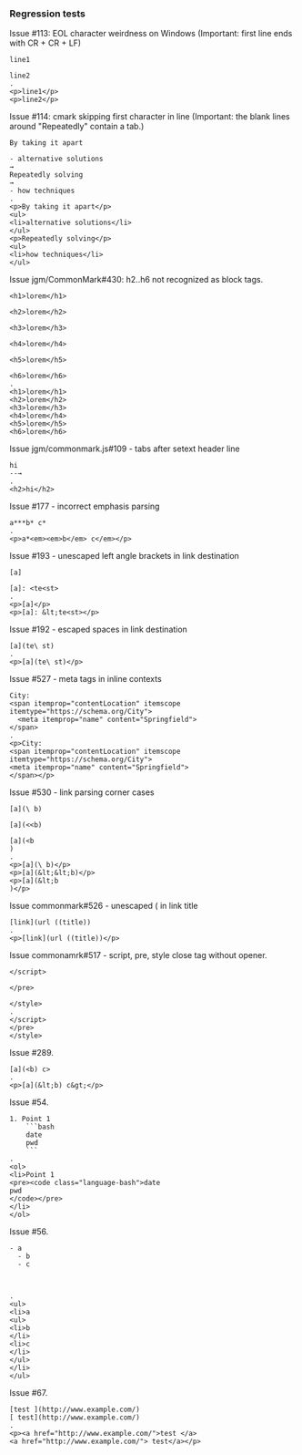 ### Regression tests

Issue #113: EOL character weirdness on Windows
(Important: first line ends with CR + CR + LF)

```````````````````````````````` example
line1
line2
.
<p>line1</p>
<p>line2</p>
````````````````````````````````

Issue #114: cmark skipping first character in line
(Important: the blank lines around "Repeatedly" contain a tab.)

```````````````````````````````` example
By taking it apart

- alternative solutions
→
Repeatedly solving
→
- how techniques
.
<p>By taking it apart</p>
<ul>
<li>alternative solutions</li>
</ul>
<p>Repeatedly solving</p>
<ul>
<li>how techniques</li>
</ul>
````````````````````````````````

Issue jgm/CommonMark#430:  h2..h6 not recognized as block tags.

```````````````````````````````` example
<h1>lorem</h1>

<h2>lorem</h2>

<h3>lorem</h3>

<h4>lorem</h4>

<h5>lorem</h5>

<h6>lorem</h6>
.
<h1>lorem</h1>
<h2>lorem</h2>
<h3>lorem</h3>
<h4>lorem</h4>
<h5>lorem</h5>
<h6>lorem</h6>
````````````````````````````````

Issue jgm/commonmark.js#109 - tabs after setext header line


```````````````````````````````` example
hi
--→
.
<h2>hi</h2>
````````````````````````````````

Issue #177 - incorrect emphasis parsing

```````````````````````````````` example
a***b* c*
.
<p>a*<em><em>b</em> c</em></p>
````````````````````````````````

Issue #193 - unescaped left angle brackets in link destination

```````````````````````````````` example
[a]

[a]: <te<st>
.
<p>[a]</p>
<p>[a]: &lt;te<st></p>
````````````````````````````````

Issue #192 - escaped spaces in link destination


```````````````````````````````` example
[a](te\ st)
.
<p>[a](te\ st)</p>
````````````````````````````````

Issue #527 - meta tags in inline contexts

```````````````````````````````` example
City:
<span itemprop="contentLocation" itemscope itemtype="https://schema.org/City">
  <meta itemprop="name" content="Springfield">
</span>
.
<p>City:
<span itemprop="contentLocation" itemscope itemtype="https://schema.org/City">
<meta itemprop="name" content="Springfield">
</span></p>
````````````````````````````````

Issue #530 - link parsing corner cases

```````````````````````````````` example
[a](\ b)

[a](<<b)

[a](<b
)
.
<p>[a](\ b)</p>
<p>[a](&lt;&lt;b)</p>
<p>[a](&lt;b
)</p>
````````````````````````````````

Issue commonmark#526 - unescaped ( in link title

```````````````````````````````` example
[link](url ((title))
.
<p>[link](url ((title))</p>
````````````````````````````````

Issue commonamrk#517 - script, pre, style close tag without
opener.

```````````````````````````````` example
</script>

</pre>

</style>
.
</script>
</pre>
</style>
````````````````````````````````

Issue #289.

```````````````````````````````` example
[a](<b) c>
.
<p>[a](&lt;b) c&gt;</p>
````````````````````````````````

Issue #54.

```````````````````````````````` example
1. Point 1
    ```bash
    date
    pwd
    ```
.
<ol>
<li>Point 1
<pre><code class="language-bash">date
pwd
</code></pre>
</li>
</ol>
````````````````````````````````

Issue #56.

```````````````````````````````` example
- a
  - b
  - c



.
<ul>
<li>a
<ul>
<li>b
</li>
<li>c
</li>
</ul>
</li>
</ul>
````````````````````````````````

Issue #67.
```````````````````````````````` example
[test ](http://www.example.com/)
[ test](http://www.example.com/)
.
<p><a href="http://www.example.com/">test </a>
<a href="http://www.example.com/"> test</a></p>
````````````````````````````````
